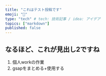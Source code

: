 ```yaml
---
title: "これはテスト投稿です"
emoji: "💬"
type: "tech" # tech: 技術記事 / idea: アイデア
topics: ["markdown"]
published: false
---
```

## なるほど、これが見出し2ですね
1. 個人workの作業
2. gsapをまとめる+使用する